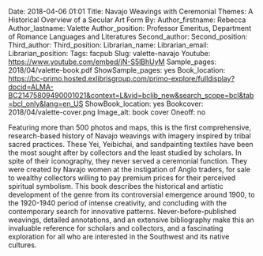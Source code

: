 Date: 2018-04-06 01:01
Title: Navajo Weavings with Ceremonial Themes: A Historical Overview of a Secular Art Form
By: 
Author_firstname: Rebecca 
Author_lastname: Valette
Author_position: Professor Emeritus, Department of Romance Languages and Literatures
Second_author:
Second_position:
Third_author:
Third_position:
Librarian_name:
Librarian_email:
Librarian_position:
Tags: facpub
Slug: valette-navajo 
Youtube: https://www.youtube.com/embed/jN-S5lBhUyM
Sample_pages: 2018/04/valette-book.pdf
ShowSample_pages: yes
Book_location: https://bc-primo.hosted.exlibrisgroup.com/primo-explore/fulldisplay?docid=ALMA-BC21475809490001021&context=L&vid=bclib_new&search_scope=bcl&tab=bcl_only&lang=en_US
ShowBook_location: yes
Bookcover: 2018/04/valette-cover.png
Image_alt: book cover
Oneoff: no

Featuring more than 500 photos and maps, this is the first comprehensive, research-based history of Navajo weavings with imagery inspired by tribal sacred practices. These Yei, Yeibichai, and sandpainting textiles have been the most sought after by collectors and the least studied by scholars. In spite of their iconography, they never served a ceremonial function. They were created by Navajo women at the instigation of Anglo traders, for sale to wealthy collectors willing to pay premium prices for their perceived spiritual symbolism. This book describes the historical and artistic development of the genre from its controversial emergence around 1900, to the 1920-1940 period of intense creativity, and concluding with the contemporary search for innovative patterns. Never-before-published weavings, detailed annotations, and an extensive bibliography make this an invaluable reference for scholars and collectors, and a fascinating exploration for all who are interested in the Southwest and its native cultures.
